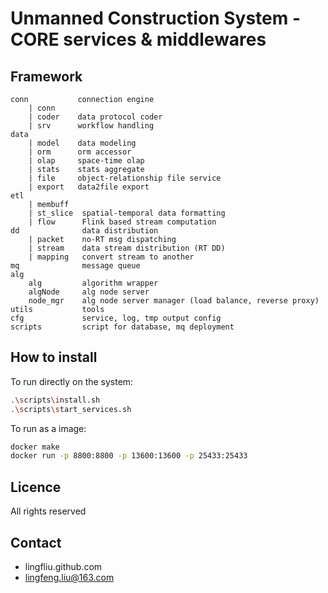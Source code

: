 # Unmanned Construction System - CORE services & middlewares

## Framework
```
conn           connection engine
    | conn      
    | coder    data protocol coder
    | srv      workflow handling
data           
    | model    data modeling
    | orm      orm accessor
    | olap     space-time olap
    | stats    stats aggregate
    | file     object-relationship file service
    | export   data2file export
etl
    | membuff
    | st_slice  spatial-temporal data formatting
    | flow      Flink based stream computation
dd              data distribution
    | packet    no-RT msg dispatching
    | stream    data stream distribution (RT DD)
    | mapping   convert stream to another
mq              message queue
alg
    alg         algorithm wrapper
    algNode     alg node server
    node_mgr    alg node server manager (load balance, reverse proxy)
utils           tools
cfg             service, log, tmp output config
scripts         script for database, mq deployment
```
## How to install
To run directly on the system:
```sh
.\scripts\install.sh
.\scripts\start_services.sh
```

To run as a image:
```sh
docker make
docker run -p 8800:8800 -p 13600:13600 -p 25433:25433
```


## Licence
All rights reserved

## Contact
- lingfliu.github.com
- lingfeng.liu@163.com